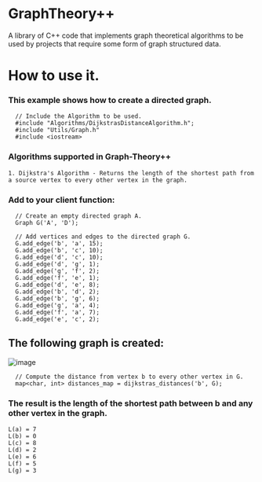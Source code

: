 # GraphTheory++

A library of C++ code that implements graph theoretical algorithms to be used by projects that require some form of graph structured data.

# How to use it.
### This example shows how to create a directed graph.
``` 
  // Include the Algorithm to be used.
  #include "Algorithms/DijkstrasDistanceAlgorithm.h";
  #include "Utils/Graph.h"
  #include <iostream>
```  
### Algorithms supported in Graph-Theory++
```
1. Dijkstra's Algorithm - Returns the length of the shortest path from a source vertex to every other vertex in the graph.  
```


### Add to your client function:
```
  // Create an empty directed graph A.
  Graph G('A', 'D');
 
  // Add vertices and edges to the directed graph G.
  G.add_edge('b', 'a', 15);
  G.add_edge('b', 'c', 10);
  G.add_edge('d', 'c', 10);
  G.add_edge('d', 'g', 1);
  G.add_edge('g', 'f', 2);
  G.add_edge('f', 'e', 1);
  G.add_edge('d', 'e', 8);
  G.add_edge('b', 'd', 2);
  G.add_edge('b', 'g', 6);
  G.add_edge('g', 'a', 4);
  G.add_edge('f', 'a', 7);
  G.add_edge('e', 'c', 2);
```
## The following graph is created:
![image](https://github.com/LuisRobaina/Graph-Theory-Plus-Plus/blob/master/Images/Sample%20Graph.jpeg)

```
  // Compute the distance from vertex b to every other vertex in G.
  map<char, int> distances_map = dijkstras_distances('b', G);
```
### The result is the length of the shortest path between b and any other vertex in the graph.
```
L(a) = 7
L(b) = 0
L(c) = 8
L(d) = 2
L(e) = 6
L(f) = 5
L(g) = 3
```
